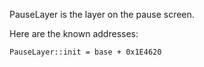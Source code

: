 PauseLayer is the layer on the pause screen.

Here are the known addresses:

```
PauseLayer::init = base + 0x1E4620
```